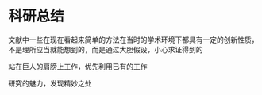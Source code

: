 # 科研总结

文献中一些在现在看起来简单的方法在当时的学术环境下都具有一定的创新性质，不是理所应当就能想到的，而是通过大胆假设，小心求证得到的

站在巨人的肩膀上工作，优先利用已有的工作

研究的魅力，发现精妙之处
